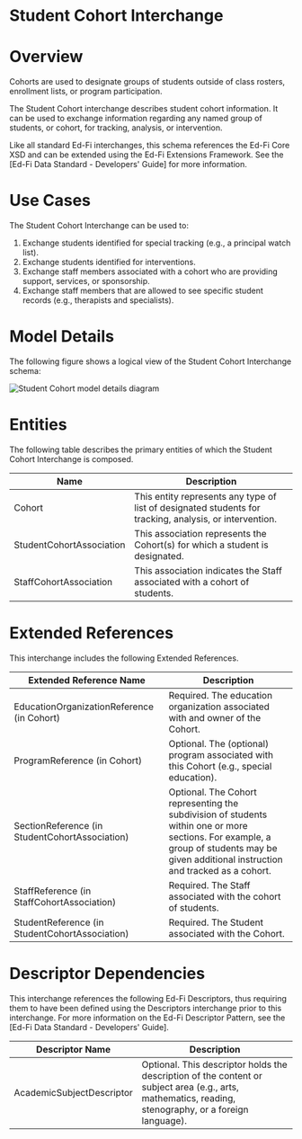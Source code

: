 # Student Cohort Interchange

# Overview

Cohorts are used to designate groups of students outside of class rosters, enrollment lists, or program participation.

The Student Cohort interchange describes student cohort information. It can be used to exchange information regarding any named group of students, or cohort, for tracking, analysis, or intervention.



Like all standard Ed-Fi interchanges, this schema references the Ed-Fi Core XSD and can be extended using the Ed-Fi Extensions Framework. See the [Ed-Fi Data Standard - Developers' Guide] for more information.


# Use Cases

The Student Cohort Interchange can be used to:  

1. Exchange students identified for special tracking (e.g., a principal watch list).
2. Exchange students identified for interventions.
3. Exchange staff members associated with a cohort who are providing support, services, or sponsorship.
4. Exchange staff members that are allowed to see specific student records (e.g., therapists and specialists).


# Model Details

The following figure shows a logical view of the Student Cohort Interchange schema:  

![Student Cohort model details diagram](img/InterchangeStudentCohort-interchange-brief.png)


# Entities

The following table describes the primary entities of which the Student Cohort Interchange is composed.  

| Name | Description |
|----------|-----------------|
| Cohort | This entity represents any type of list of designated students for tracking, analysis, or intervention. |
| StudentCohortAssociation | This association represents the Cohort(s) for which a student is designated. |
| StaffCohortAssociation | This association indicates the Staff associated with a cohort of students. |



# Extended References


This interchange includes the following Extended References.  

| Extended Reference Name | Description |
|-----------------------------|-----------------|
| EducationOrganizationReference (in Cohort) | Required.  The education organization associated with and owner of the Cohort. |
| ProgramReference (in Cohort) | Optional.  The (optional) program associated with this Cohort (e.g., special education). |
| SectionReference (in StudentCohortAssociation) | Optional.  The Cohort representing the subdivision of students within one or more sections. For example, a group of students may be given additional instruction and tracked as a cohort. |
| StaffReference (in StaffCohortAssociation) | Required.  The Staff associated with the cohort of students. |
| StudentReference (in StudentCohortAssociation) | Required.  The Student associated with the Cohort. |



# Descriptor Dependencies

This interchange references the following Ed-Fi Descriptors, thus requiring them to have been defined using the Descriptors interchange prior to this interchange. For more information on the Ed-Fi Descriptor Pattern, see the [Ed-Fi Data Standard - Developers' Guide].  

| Descriptor Name | Description |
|---------------------|-----------------|
| AcademicSubjectDescriptor | Optional.  This descriptor holds the description of the content or subject area (e.g., arts, mathematics, reading, stenography, or a foreign language). |


